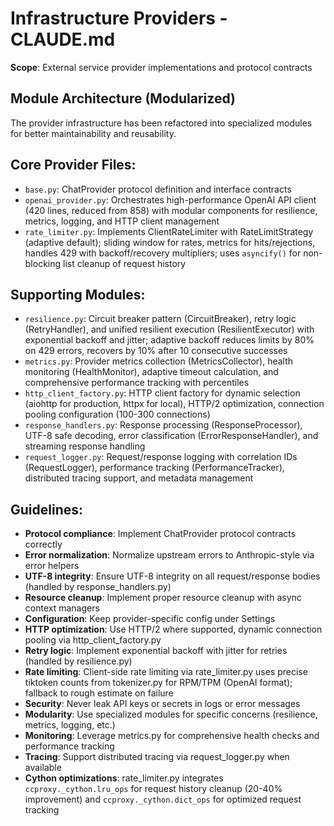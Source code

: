 # Infrastructure Providers - CLAUDE.md

**Scope**: External service provider implementations and protocol contracts

## Module Architecture (Modularized)
The provider infrastructure has been refactored into specialized modules for better maintainability and reusability.

## Core Provider Files:
- `base.py`: ChatProvider protocol definition and interface contracts
- `openai_provider.py`: Orchestrates high-performance OpenAI API client (420 lines, reduced from 858) with modular components for resilience, metrics, logging, and HTTP client management
- `rate_limiter.py`: Implements ClientRateLimiter with RateLimitStrategy (adaptive default); sliding window for rates, metrics for hits/rejections, handles 429 with backoff/recovery multipliers; uses `asyncify()` for non-blocking list cleanup of request history

## Supporting Modules:
- `resilience.py`: Circuit breaker pattern (CircuitBreaker), retry logic (RetryHandler), and unified resilient execution (ResilientExecutor) with exponential backoff and jitter; adaptive backoff reduces limits by 80% on 429 errors, recovers by 10% after 10 consecutive successes
- `metrics.py`: Provider metrics collection (MetricsCollector), health monitoring (HealthMonitor), adaptive timeout calculation, and comprehensive performance tracking with percentiles
- `http_client_factory.py`: HTTP client factory for dynamic selection (aiohttp for production, httpx for local), HTTP/2 optimization, connection pooling configuration (100-300 connections)
- `response_handlers.py`: Response processing (ResponseProcessor), UTF-8 safe decoding, error classification (ErrorResponseHandler), and streaming response handling
- `request_logger.py`: Request/response logging with correlation IDs (RequestLogger), performance tracking (PerformanceTracker), distributed tracing support, and metadata management

## Guidelines:
- **Protocol compliance**: Implement ChatProvider protocol contracts correctly
- **Error normalization**: Normalize upstream errors to Anthropic-style via error helpers
- **UTF-8 integrity**: Ensure UTF-8 integrity on all request/response bodies (handled by response_handlers.py)
- **Resource cleanup**: Implement proper resource cleanup with async context managers
- **Configuration**: Keep provider-specific config under Settings
- **HTTP optimization**: Use HTTP/2 where supported, dynamic connection pooling via http_client_factory.py
- **Retry logic**: Implement exponential backoff with jitter for retries (handled by resilience.py)
- **Rate limiting**: Client-side rate limiting via rate_limiter.py uses precise tiktoken counts from tokenizer.py for RPM/TPM (OpenAI format); fallback to rough estimate on failure
- **Security**: Never leak API keys or secrets in logs or error messages
- **Modularity**: Use specialized modules for specific concerns (resilience, metrics, logging, etc.)
- **Monitoring**: Leverage metrics.py for comprehensive health checks and performance tracking
- **Tracing**: Support distributed tracing via request_logger.py when available
- **Cython optimizations**: rate_limiter.py integrates `ccproxy._cython.lru_ops` for request history cleanup (20-40% improvement) and `ccproxy._cython.dict_ops` for optimized request tracking
